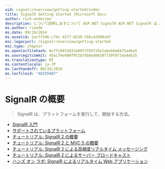 ```yaml
---
uid: signalr/overview/getting-started/index
title: SignalR Getting Started |Microsoft Docs
author: rick-anderson
description: について説明しますについて ASP.NET SignalR ASP.NET SignalR は ASP.NET 開発者向けの新しいライブラリをリアルタイム web 機能の開発を容易にします。 SignalR では、bi を使用しています.
ms.author: riande
ms.date: 09/19/2014
ms.assetid: 2acff246-c74c-4277-b539-35bc42988c6f
msc.legacyurl: /signalr/overview/getting-started
msc.type: chapter
ms.openlocfilehash: 0cffc04fdd33a89f2fb9735e1abeb9a6875a46a5
ms.sourcegitcommit: 45ac74e400f9f2b7dbded66297730f6f14a4eb25
ms.translationtype: MT
ms.contentlocale: ja-JP
ms.lasthandoff: 08/16/2018
ms.locfileid: "48255607"
---
```

<a name="signalr-getting-started"></a>SignalR の概要
====================
> SignalR は、プラットフォームを実行して、開始する方法。


- [SignalR 入門](introduction-to-signalr.md)
- [サポートされているプラットフォーム](supported-platforms.md)
- [チュートリアル: SignalR 2 の概要](tutorial-getting-started-with-signalr.md)
- [チュートリアル: SignalR 2 と MVC 5 の概要](tutorial-getting-started-with-signalr-and-mvc.md)
- [チュートリアル: SignalR 2 による高頻度リアルタイム メッセージング](tutorial-high-frequency-realtime-with-signalr.md)
- [チュートリアル: SignalR 2 によるサーバー ブロードキャスト](tutorial-server-broadcast-with-signalr.md)
- [ハンズ オン ラボ: SignalR によるリアルタイム Web アプリケーション](real-time-web-applications-with-signalr.md)
